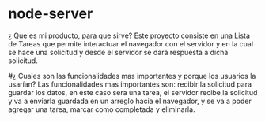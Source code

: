 # node-server
¿ Que es mi producto, para que sirve?
Este proyecto consiste en una Lista de Tareas que permite interactuar
el navegador con el servidor y en la cual se hace una solicitud
y desde el servidor se dará respuesta a dicha solicitud.

#¿ Cuales son las funcionalidades mas importantes y porque los usuarios la usarían?
Las funcionalidades mas importantes son:
recibir la solicitud para guardar los datos, en este caso sera una tarea,
el servidor recibe la solicitud y va a enviarla guardada en un arreglo hacia el navegador,
y se va a poder agregar una tarea, marcar como completada y eliminarla.

